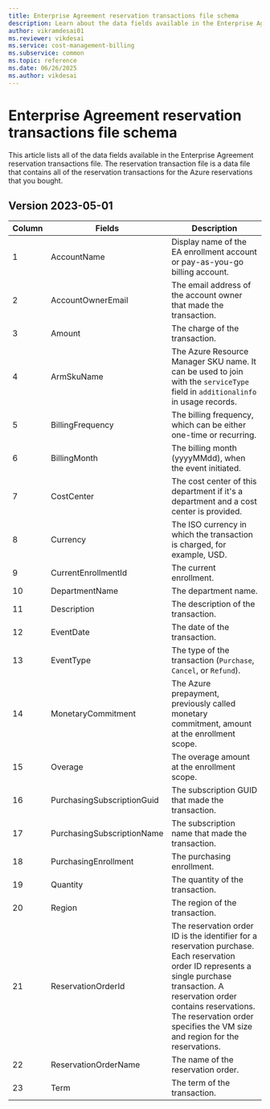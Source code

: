 ```yaml
---
title: Enterprise Agreement reservation transactions file schema
description: Learn about the data fields available in the Enterprise Agreement reservation transactions file.
author: vikramdesai01
ms.reviewer: vikdesai
ms.service: cost-management-billing
ms.subservice: common
ms.topic: reference
ms.date: 06/26/2025
ms.author: vikdesai
---
```


# Enterprise Agreement reservation transactions file schema

This article lists all of the data fields available in the Enterprise Agreement reservation transactions file. The reservation transaction file is a data file that contains all of the reservation transactions for the Azure reservations that you bought.

## Version 2023-05-01

| Column |Fields|Description|
|---|------|------|
| 1 |AccountName|Display name of the EA enrollment account or pay-as-you-go billing account.|
| 2 |AccountOwnerEmail|The email address of the account owner that made the transaction.|
| 3 |Amount|The charge of the transaction.|
| 4 |ArmSkuName|The Azure Resource Manager SKU name. It can be used to join with the `serviceType` field in `additionalinfo` in usage records.|
| 5 |BillingFrequency|The billing frequency, which can be either one-time or recurring.|
| 6 |BillingMonth|The billing month (yyyyMMdd), when the event initiated.|
| 7 |CostCenter|The cost center of this department if it's a department and a cost center is provided.|
| 8 |Currency|The ISO currency in which the transaction is charged, for example, USD.|
| 9 |CurrentEnrollmentId|The current enrollment.|
| 10 |DepartmentName|The department name.|
| 11 |Description|The description of the transaction.|
| 12 |EventDate|The date of the transaction.|
| 13 |EventType|The type of the transaction (`Purchase`, `Cancel`, or `Refund`).|
| 14 |MonetaryCommitment|The Azure prepayment, previously called monetary commitment, amount at the enrollment scope.|
| 15 |Overage|The overage amount at the enrollment scope.|
| 16 |PurchasingSubscriptionGuid|The subscription GUID that made the transaction.|
| 17 |PurchasingSubscriptionName|The subscription name that made the transaction.|
| 18 |PurchasingEnrollment|The purchasing enrollment.|
| 19 |Quantity|The quantity of the transaction.|
| 20 |Region|The region of the transaction.|
| 21 |ReservationOrderId|The reservation order ID is the identifier for a reservation purchase. Each reservation order ID represents a single purchase transaction. A reservation order contains reservations. The reservation order specifies the VM size and region for the reservations.|
| 22 |ReservationOrderName|The name of the reservation order.|
| 23 |Term|The term of the transaction.|
